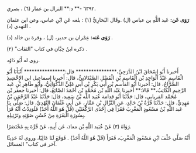 ٦٣٩٢ -** د:** النزال بن عمار (٦) ، بصري.

**رَوَى عَن:** عَبد اللَّهِ بن عباس (ل) .وقَال البُخارِيُّ (١) : بلغه عَنِ ابْنِ عباس، وعن ابن عثمان النهدي (د) .

**رَوَى عَنه:** عِمْران بن حدير، (ل) ، وقرة بن خالد (د) .

ذكره ابنُ حِبَّان في كتاب "الثقات" (٢) .

روى له أَبُو دَاوُد.

أَخبرنا أَبُو إِسْحَاقَ ابْنُ الدَّرَجِيِّ،**************** قال:**************** أَنْبَأَنَا أَبُو الْقَاسِمِ عَبْدُ الْوَاحِدِ بْن الْقَاسِمِ بْنِ الْفَضْلِ الصَّيْدَلانِيُّ، قال: أَخبرنا إِسماعيل ابن الإِخْشِيذِ السَّرَّاجُ، قال: أَخبرنا أَبُو القاسم بْن أَبي بَكْرِ بْن أَبي عَلِيٍّ الذَّكْوَانِيُّ، وأَبُو طَاهِرِ بْنِ عَبد الرَّحِيمِ الْكَاتِبُ،** قَالا:** أَخبرنا عَبْد اللَّهِ بْن مُحَمَّد بْنِ أَحْمَدَ الصَّائِغُ، قال: أَخبرنا جعفر بْن مُحَمَّد الفريابي، قال: حَدَّثَنَا أَبُو قدامة عُبَيد اللَّه بْنُ سَعِيد، قال: حَدَّثَنَا عَبْدُ الرَّحْمَنِ بْنُ مَهِدِيٍّ، قال: حَدَّثَنَا قُرَّةُ بْنُ خَالِدٍ، عَنِ النَّزَّالِ بْنِ عَمَّارٍ، عَن أَبِي عُثْمَانَ النَّهْدِيِّ، قال: صَلَّى بِنَا عَبد اللَّهِ بْنُ مَسْعُودٍ الْمَغْرِبَ فَقَرَأَ فِي إِحْدَى الرَّكْعَتَيْنِ (قُلْ هُوَ اللَّهُ أَحَدٌ) فَلَوَدِدْتُ أَنَّهُ قَرَأَ بِسُورَةِ الْبَقَرَةِ مِنْ حُسْنِ صَوْتِهِ وتَرْتِيلِهِ.

رَوَاهُ (٣) عَنْ عُبَيد اللَّهِ بْن معاذ، عَن أَبِيهِ، عَنْ قُرَّةَ بِهِ مُخْتَصَرًا.

أَنَّهُ صَلَّى خَلْفَ ابْنِ مَسْعُودٍ الْمَغْرِبَ، فَقَرَأَ {قُلْ هُوَ اللَّهُ أَحَدٌ} . فَوَقَعَ لَنَا عَالِيًا، وروى لَهُ حَدِيثًا آخر في كتاب" المسائل.